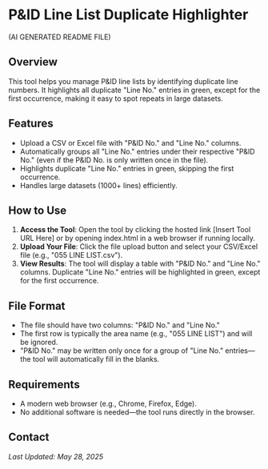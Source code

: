# P&ID Line List Duplicate Highlighter
(AI GENERATED README FILE)
## Overview

This tool helps you manage P&ID line lists by identifying duplicate line numbers. It highlights all duplicate "Line No." entries in green, except for the first occurrence, making it easy to spot repeats in large datasets.

## Features

- Upload a CSV or Excel file with "P&ID No." and "Line No." columns.
- Automatically groups all "Line No." entries under their respective "P&ID No." (even if the P&ID No. is only written once in the file).
- Highlights duplicate "Line No." entries in green, skipping the first occurrence.
- Handles large datasets (1000+ lines) efficiently.

## How to Use

1. **Access the Tool**: Open the tool by clicking the hosted link [Insert Tool URL Here] or by opening index.html in a web browser if running locally.
2. **Upload Your File**: Click the file upload button and select your CSV/Excel file (e.g., "055 LINE LIST.csv").
3. **View Results**: The tool will display a table with "P&ID No." and "Line No." columns. Duplicate "Line No." entries will be highlighted in green, except for the first occurrence.

## File Format

- The file should have two columns: "P&ID No." and "Line No."
- The first row is typically the area name (e.g., "055 LINE LIST") and will be ignored.
- "P&ID No." may be written only once for a group of "Line No." entries—the tool will automatically fill in the blanks.

## Requirements

- A modern web browser (e.g., Chrome, Firefox, Edge).
- No additional software is needed—the tool runs directly in the browser.

## Contact


*Last Updated: May 28, 2025*
